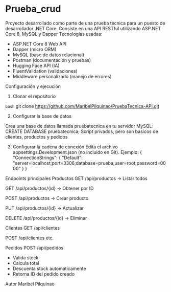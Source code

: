 # Prueba_crud
Proyecto desarrollado como parte de una prueba técnica para un puesto de desarrollador .NET Core. Consiste en una API RESTful utilizando ASP.NET Core 8, MySQL y Dapper
Tecnologías usadas:
- ASP.NET Core 8 Web API
- Dapper (micro ORM)
- MySQL (base de datos relacional)
- Postman (documentación y pruebas)
- Hugging Face API (IA)
- FluentValidation (validaciones)
- Middleware personalizado (manejo de errores)

Configuración y ejecución
1. Clonar el repositorio

```bash```
git clone https://github.com/MaribelPilquinao/PruebaTecnica-API.git

2. Configurar la base de datos

Crea una base de datos llamada pruebatecnica en tu servidor MySQL:
CREATE DATABASE pruebatecnica;
Script privados, pero son basicos de clientes, productos y pedidos

3. Configurar la cadena de conexión
Edita el archivo appsettings.Development.json (no incluido en Git).
  Ejemplo:
    {
  "ConnectionStrings": {
    "Default": "server=localhost;port=3306;database=prueba;user=root;password=0000"
      }
    }


Endpoints principales
Productos
GET /api/productos → Listar todos

GET /api/productos/{id} → Obtener por ID

POST /api/productos → Crear producto

PUT /api/productos/{id} → Actualizar

DELETE /api/productos/{id} → Eliminar

Clientes
GET /api/clientes

POST /api/clientes etc.

Pedidos
POST /api/pedidos
 - Valida stock
 - Calcula total
 - Descuenta stock automáticamente
 - Retorna ID del pedido creado

Autor
Maribel Pilquinao
